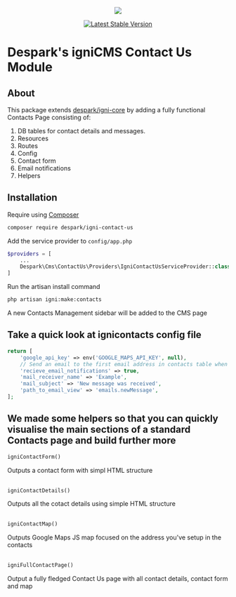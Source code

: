 <p align="center"><img src="https://despark.com/public/images/despark-logo.svg"></p>

<p align="center">
<a href="https://packagist.org/packages/despark/igni-contact-us"><img src="https://poser.pugx.org/despark/igni-contact-us/v/stable.svg" alt="Latest Stable Version"></a>
</p>

# Despark's igniCMS Contact Us Module
## About
This package extends [despark/igni-core](https://github.com/despark/igni-core) by adding a fully functional Contacts Page consisting of:
  1. DB tables for contact details and messages.
  2. Resources
  3. Routes
  4. Config
  5. Contact form
  6. Email notifications
  7. Helpers

## Installation
Require using [Composer](https://getcomposer.org)
```bash
composer require despark/igni-contact-us
```

Add the service provider to `config/app.php`
```php
$providers = [
    ...
    Despark\Cms\ContactUs\Providers\IgniContactUsServiceProvider::class,
]
```

Run the artisan install command
```bash
php artisan igni:make:contacts
```

A new Contacts Management sidebar will be added to the CMS page

## Take a quick look at ignicontacts config file
```php
return [
    'google_api_key' => env('GOOGLE_MAPS_API_KEY', null),
    // Send an email to the first email address in contacts table when a new message is submitted. true||false||null
    'recieve_email_notifications' => true,
    'mail_receiver_name' => 'Example',
    'mail_subject' => 'New message was received',
    'path_to_email_view' => 'emails.newMessage',
];
```

## We made some helpers so that you can quickly visualise the main sections of a standard Contacts page and build further more
```php
igniContactForm()
```
Outputs a contact form with simpl HTML structure
<br/><br/>

```php
igniContactDetails()
```
Outputs all the cotact details using simple HTML structure
<br/><br/>

```php
igniContactMap()
```
Outputs Google Maps JS map focused on the address you've setup in the contacts
<br/><br/>

```php
igniFullContactPage()
```
Output a fully fledged Contact Us page with all contact details, contact form and map
